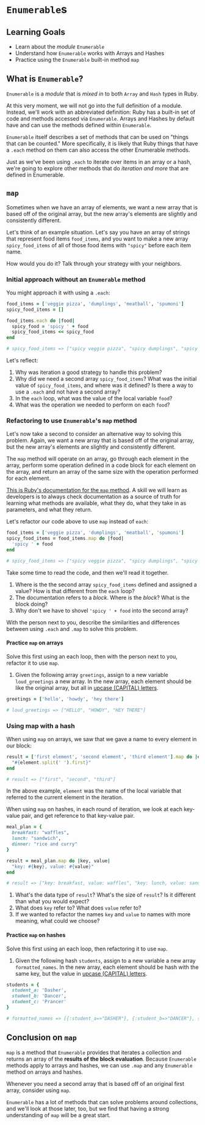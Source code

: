 # `Enumerable`s

## Learning Goals

- Learn about the _module_ `Enumerable`
- Understand how `Enumerable` works with Arrays and Hashes
- Practice using the `Enumerable` built-in method `map`

## What is `Enumerable`?

`Enumerable` is a _module_ that is _mixed in_ to both `Array` and `Hash` types in Ruby.

At this very moment, we will not go into the full definition of a module. Instead, we'll work with an abbreviated definition: Ruby has a built-in set of code and methods accessed via `Enumerable`. Arrays and Hashes by default have and can use the methods defined within `Enumerable`.

`Enumerable` itself describes a set of methods that can be used on "things that can be counted." More specifically, it is likely that Ruby things that have a `.each` method on them can also access the other Enumerable methods.

Just as we've been using `.each` to iterate over items in an array or a hash, we're going to explore other methods that do _iteration and more_ that are defined in Enumerable.

## `map`

Sometimes when we have an array of elements, we want a new array that is based off of the original array, but the new array's elements are slightly and consistently different.

Let's think of an example situation. Let's say you have an array of strings that represent food items `food_items`, and you want to make a new array `spicy_food_items` of all of those food items with `"spicy"` before each item name.

How would you do it? Talk through your strategy with your neighbors.

### Initial approach without an `Enumerable` method

You might approach it with using a `.each`:

```ruby
food_items = ['veggie pizza', 'dumplings', 'meatball', 'spumoni']
spicy_food_items = []

food_items.each do |food|
  spicy_food = 'spicy ' + food
  spicy_food_items << spicy_food
end

# spicy_food_items => ["spicy veggie pizza", "spicy dumplings", "spicy meatball", "spicy spumoni"]
```

Let's reflect:

1. Why was iteration a good strategy to handle this problem?
1. Why did we need a second array `spicy_food_items`? What was the initial value of `spicy_food_items`, and where was it defined? Is there a way to use a `.each` and not have a second array?
1. In the `each` loop, what was the value of the local variable `food`?
1. What was the operation we needed to perform on each `food`?

### Refactoring to use `Enumerable`'s `map` method

Let's now take a second to consider an alternative way to solving this problem. Again, we want a new array that is based off of the original array, but the new array's elements are slightly and consistently different.

The `map` method will operate on an array, go through each element in the array, perform some operation defined in a code block for each element on the array, and return an array of the same size with the operation performed for each element.

[This is Ruby's documentation for the `map` method](https://ruby-doc.org/core/Enumerable.html#method-i-map). A skill we will learn as developers is to always check documentation as a source of truth for learning what methods are available, what they do, what they take in as parameters, and what they return.

Let's refactor our code above to use `map` instead of `each`:

```ruby
food_items = ['veggie pizza', 'dumplings', 'meatball', 'spumoni']
spicy_food_items = food_items.map do |food|
  'spicy ' + food
end

# spicy_food_items => ["spicy veggie pizza", "spicy dumplings", "spicy meatball", "spicy spumoni"]
```

Take some time to read the code, and then we'll read it together.

1. Where is the the second array `spicy_food_items` defined and assigned a value? How is that different from the `each` loop?
1. The documentation refers to a _block_. Where is the _block_? What is the block doing?
1. Why don't we have to shovel `'spicy ' + food` into the second array?

With the person next to you, describe the similarities and differences between using `.each` and `.map` to solve this problem.

#### Practice `map` on arrays

Solve this first using an each loop, then with the person next to you, refactor it to use `map`.

1. Given the following array `greetings`, assign to a new variable `loud_greetings` a new array. In the new array, each element should be like the original array, but all in [upcase (CAPITAL) letters](https://ruby-doc.org/core-2.2.3/String.html#method-i-upcase).

```ruby
greetings = ['hello', 'howdy', 'hey there']

# loud_greetings => ["HELLO", "HOWDY", "HEY THERE"]
```

### Using map with a hash

When using `map` on arrays, we saw that we gave a name to every element in our block:

```ruby
result = ['first element', 'second element', 'third element'].map do |element|
  "#{element.split(' ').first}"
end

# result => ["first", "second", "third"]
```

In the above example, `element` was the name of the local variable that referred to the current element in the iteration.

When using `map` on hashes, in each round of iteration, we look at each key-value pair, and get reference to that key-value pair.

```ruby
meal_plan = {
  breakfast: "waffles",
  lunch: "sandwich",
  dinner: "rice and curry"
}

result = meal_plan.map do |key, value|
  "key: #{key}, value: #{value}"
end

# result => ["key: breakfast, value: waffles", "key: lunch, value: sandwich", "key: dinner, value: rice and curry"]
```

1. What's the data type of `result`? What's the size of `result`? Is it different than what you would expect?
1. What does `key` refer to? What does `value` refer to?
1. If we wanted to refactor the names `key` and `value` to names with more meaning, what could we choose?

#### Practice `map` on hashes

Solve this first using an each loop, then refactoring it to use `map`.

1. Given the following hash `students`, assign to a new variable a new array `formatted_names`. In the new array, each element should be hash with the same key, but the value in [upcase (CAPITAL) letters](https://ruby-doc.org/core-2.2.3/String.html#method-i-upcase).

```ruby
students = {
  student_a: 'Dasher',
  student_b: 'Dancer',
  student_c: 'Prancer'
}

# formatted_names => [{:student_a=>"DASHER"}, {:student_b=>"DANCER"}, {:student_c=>"PRANCER"}]
```

## Conclusion on `map`

`map` is a method that `Enumerable` provides that iterates a collection and returns an array of the __results of the block evaluation__. Because `Enumerable` methods apply to arrays and hashes, we can use `.map` and any `Enumerable` method on arrays and hashes.

Whenever you need a second array that is based off of an original first array, consider using `map`.

`Enumerable` has a lot of methods that can solve problems around collections, and we'll look at those later, too, but we find that having a strong understanding of `map` will be a great start.
